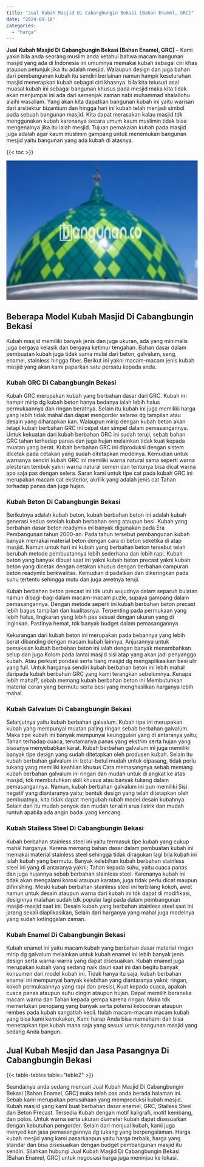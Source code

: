 ```yaml
---
title: "Jual Kubah Masjid Di Cabangbungin Bekasi [Bahan Enamel, GRC]"
date: "2024-09-16"
categories: 
  - "harga"
---
```


**Jual Kubah Masjid Di Cabangbungin Bekasi \[Bahan Enamel, GRC\]** – Kami yakin bila anda seorang muslim anda ketahui bahwa macam bangunan masjid yang ada di Indonesia ini umumnya memakai kubah sebagai ciri khas ataupun petunjuk jika itu adalah mesjid. Walaupun design dan juga bahan dari pembangunan kubah itu sendiri berlainan namun hampir keseluruhan masjid menerapkan kubah sebagai ciri khasnya. bila kita telusuri asal muasal kubah ini sebagai bangunan khusus pada mesjid maka kita tidak akan menjumpai ini ada dari semenjak zaman nabi muhammad shalallohu alaihi wasallam. Yang akan kita dapatkan bangunan kubah ini yaitu warisan dari arsitektur bizantium dan hingga hari ini kubah telah menjadi simbol pada sebuah bangunan masjid. Kita dapat merasakan kalau masjid tdk menggunakan kubah karenanya secara umum kaum muslimin tidak bisa mengenalnya jika itu ialah mesjid. Tujuan pemakaian kubah pada masjid juga adalah agar kaum muslimin gampang untuk menemukan bangunan mesjid yaitu bangunan yang ada kubah di atasnya.

{{< toc >}}

![Jual Kubah Masjid Di Cabangbungin Bekasi [Bahan Enamel, GRC]](/images/jual-kubah-masjid-05.png)

## Beberapa Model Kubah Masjid Di Cabangbungin Bekasi

Kubah masjid memiliki banyak jenis dan juga ukuran, ada yang minimalis juga bergaya kelasik dan bergaya ketimur tengahan. Bahan dasar dalam pembuatan kubah juga tidak sama mulai dari beton, galvalum, seng, enamel, stainless hingga fiber. Berikut ini yakni macam-macam jenis kubah masjid yang akan kami paparkan satu persatu kepada anda.

### Kubah GRC Di Cabangbungin Bekasi

Kubah GRC merupakan kubah yang berbahan dasar dari GRC. Kubah ini hampir mirip dg kubah beton hanya bedanya ialah lebih halus permukaannya dan ringan beratnya. Selain itu kubah ini juga memiliki harga yang lebih tidak mahal dan dapat mengorder selaras dg tampilan atau desain yang diharapkan kan. Walaupun mirip dengan kubah beton akan tetapi kubah berbahan GRC ini cepat dan simpel dalam pemasangannya. Untuk kekuatan dari kubah berbahan GRC ini sudah teruji, sebab bahan GRC tahan terhadap panas dan juga hujan melainkan tidak kuat kepada muatan yang berat. Kubah berbahan GRC ini diproduksi dengan sistem dicetak pada cetakan yang sudah ditetapkan modelnya. Kemudian untuk warnanya sendiri kubah GRC ini memiliki warna natural sama seperti warna plesteran tembok yakni warna natural semen dan tentunya bisa dicat warna apa saja pas dengan selera. Saran kami untuk tipe cat pada kubah GRC ini merupakan macam cat eksterior, akrilik yang adalah jenis cat Tahan terhadap panas dan juga hujan.

### Kubah Beton Di Cabangbungin Bekasi

Berikutnya adalah kubah beton, kubah berbahan beton ini adalah kubah generasi kedua setelah kubah berbahan seng ataupun besi. Kubah yang berbahan dasar beton readymix ini banyak digunakan pada Era Pembangunan tahun 2000-an. Pada tahun tersebut pembangunan kubah banyak memakai material beton dengan cara di beton seketika di atap masjid. Namun untuk hari ini kubah yang berbahan beton tersebut telah berubah metode pembuatannya lebih sederhana dan lebih rapi. Kubah beton yang banyak dibuat saat ini yakni kubah beton precast yakni kubah beton yang dicetak dengan cetakan khusus dengan berbahan campuran beton readymix berkwalitas. Kemudian dipadatkan dan dikeringkan pada suhu tertentu sehingga mutu dan juga awetnya teruji.

Kubah berbahan beton precast ini tdk utuh wujudnya dalam separuh bulatan namun dibagi-bagi dalam macam-macam puzle, supaya gampang dalam pemasangannya. Dengan metode seperti ini kubah berbahan beton precast lebih bagus tampilan dan kualitasnya. Terpenting pada permukaan yang lebih halus, lingkaran yang lebih pas sesuai dengan ukuran yang di inginkan. Pastinya hemat, tdk banyak budget dalam pemasangannya.

Kekurangan dari kubah beton ini merupakan pada bebannya yang lebih berat dibanding dengan macam kubah lainnya. Anjurannya untuk pemakaian kubah berbahan beton ini ialah dengan banyak menambahkan selup dan juga Kolom pada lantai masjid sisi atap yang akan jadi penyangga kubah. Atau perkuat pondasi serta tiang masjid dg mengaplikasikan besi ulir yang full. Untuk harganya sendiri kubah berbahan beton ini lebih mahal daripada kubah berbahan GRC yang kami terangkan sebelumnya. Kenapa lebih mahal?, sebab memang kubah berbahan beton ini Membutuhkan material coran yang bermutu serta besi yang menghasilkan harganya lebih mahal.

### Kubah Galvalum Di Cabangbungin Bekasi

Selanjutnya yaitu kubah berbahan galvalum. Kubah tipe ini merupakan kubah yang mempunyai muatan paling ringan sebab berbahan galvalum. Maka tipe kubah ini banyak mempunyai keunggulan yang di antaranya yaitu; Tahan terhadap cuaca, terutamanya panas yang ekstrim serta hujan yang biasanya menyebabkan karat. Kubah berbahan galvalum ini juga memiliki banyak tipe design yang sudah ditetapkan oleh produsen kubah. Selain itu kubah berbahan galvalum ini betul-betul mudah untuk dipasang, tidak perlu tukang yang memiliki keahlian khusus Cara memasangnya sebab memang kubah berbahan galvalum ini ringan dan mudah untuk di angkat ke atas masjid, tdk membutuhkan skill khusus atau banyak tukang dalam pemasangannya. Namun, kubah berbahan galvalum ini pun memiliki Sisi negatif yang diantaranya yaitu; bentuk design yang telah ditetapkan oleh pembuatnya, kita tidak dapat mengubah rubah model desain kubahnya. Selain dari itu mudah penyok dan mudah ter aliri arus listrik dan mudah runtuh apabila ada angin badai yang kencang.

### Kubah Stailess Steel Di Cabangbungin Bekasi

Kubah berbahan stainless steel ini yaitu termasuk tipe kubah yang cukup mahal harganya. Karena memang bahan dasar dalam pembuatan kubah ini memakai material stainless steel sehingga tidak diragukan lagi bila kubah ini ialah kubah yang bermutu. Banyak kelebihan kubah berbahan stainless steel ini yang di antaranya yakni; Tahan kepada suhu, yaitu cuaca panas dan juga hujannya sebab berbahan stainless steel. Karenanya kubah ini tidak akan mengalami korosi ataupun karatan, juga tidak perlu dicat maupun difinishing. Meski kubah berbahan stainless steel ini terbilang kokoh, awet namun untuk desain ataupun warna dari kubah ini tdk dapat di modifikasi, designnya malahan sudah tdk popular lagi pada dalam pembangunan masjid-masjid saat ini. Desain kubah yang berbahan stainless steel saat ini jarang sekali diaplikasikan, Selain dari harganya yang mahal juga modelnya yang sudah ketinggalan zaman.

### Kubah Enamel Di Cabangbungin Bekasi

Kubah enamel ini yaitu macam kubah yang berbahan dasar material ringan mirip dg galvalum melainkan untuk kubah enamel ini lebih banyak jenis design serta warna-warna yang dapat disesuaikan. Kubah enamel juga merupakan kubah yang sedang naik daun saat ini dan begitu banyak konsumen dari model kubah ini. Tidak hanya itu saja, kubah berbahan enamel ini mempunyai banyak kelebihan yang diantaranya yakni; ringan, kokoh permukaannya yang rapi dan presisi, Kuat kepada cuaca, apakah cuaca panas ataupun suhu dingin ataupun hujan. Dapat memilih beraneka macam warna dan Tahan kepada gempa karena ringan. Maka tdk memerlukan penopang yang banyak serta potensi kebocoran ataupun rembes pada kubah sangatlah kecil. Itulah macam-macam macam kubah yang bisa kami kemukakan, Kami harap Anda bisa memahami dan bisa menetapkan tipe kubah mana saja yang sesuai untuk bangunan masjid yang sedang Anda bangun.

## Jual Kubah Mesjid dan Jasa Pasangnya Di Cabangbungin Bekasi

{{< table-tables table="table2" >}}

Seandainya anda sedang mencari Jual Kubah Masjid Di Cabangbungin Bekasi \[Bahan Enamel, GRC\] maka telah pas anda berada halaman ini. Sebab kami merupakan perusahaan yang memproduksi kubah masjid. Kubah masjid yang kami buat berbahan dasar enamel, GRC, Stailess Steel dan Beton Precast. Tersedia Kubah dengan motif kaligrafi, motif kembang, dan polos. Untuk warna serta ukuran diameter kubah dapat disesuaikan dengan kebutuhan pengorder. Selain dari menjual kubah, kami juga menyedikan jasa pemasangannya dg tukang yang berpengalaman. Harga kubah mesjid yang kami pasarkanpun yaitu harga terbaik, harga yang standar dan bisa disesuaikan dengan budget pembangunan masjid itu sendiri. Silahkan hubungi Jual Kubah Masjid Di Cabangbungin Bekasi \[Bahan Enamel, GRC\] untuk negosiasi harga juga meninjau ke lokasi.

